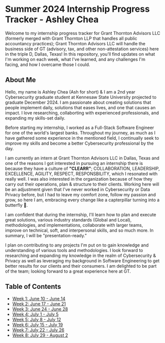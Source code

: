 # Summer 2024 Internship Progress Tracker - Ashley Chea

Welcome to my internship progress tracker for Grant Thornton Advisors LLC (formerly merged with Grant Thornton LLP that handles all public accountancy practices); Grant Thornton Advisors LLC will handle the business side of GT (advisory, tax, and other non-attestation services) here in the triple D, Dallas, Texas! In this repository, you'll find updates on what I'm working on each week, what I've learned, and any challenges I'm facing, and how I overcame those I could.

## About Me

<!-- Write a brief introduction about yourself that includes your name, where you're from, your educational background, and any relevant experiences or interests you have that led you to pursue this internship. Additionally, please share what you hope to gain from this internship and how you plan to contribute to the team. -->

Hello, my name is Ashley Chea (Ash for short) & I am a 2nd year Cybersecurity graduate student at Kennesaw State University projected to graduate December 2024. I am passionate about creating solutions that people implement daily, solutions that eases lives, and one that causes an impact. I love researching, collaborting with experienced professionals, and expanding my skills-set daily.

Before starting my internship, I worked as a Full-Stack Software Engineer for one of the world's largest banks.
Throughout my journey, as much as I have gathered some experience in the mentioned field, I continually seek to improve my skills and become a better Cybersecurity professional by the day.

I am currently an intern at Grant Thornton Advisors LLC in Dallas, Texas and one of the reasons I got interested in pursuing an internship there is because they have a culture of **"CLEARR"**; COLLABORATION, LEADERSHIP, EXCELLENCE, AGILITY, RESPECT, RESPONSBILITY, which I resonated with really well. I was also interested in the organization because of how they carry out their operations, plan & structure to their clients. Working here will be an adjustment given that I've never worked in Cybersecurity or Data Privacy before, but I had to leave my comfort zone, follow my passion and grow, so here I am, embracing every change like a capterpillar turning into a butterfly 🦋.

I am confident that during the internship, I'll learn how to plan and execute great solutions, various industry standards (Global and Local), methodologies, and implementations, collaborate with larger teams, improve on technical, soft, and interpersonal skills, and so much more. In summary, I will be "presentation-ready."

I plan on contributing to any projects I'm put on to gain knowledge and understanding of various tools and methodologies.
I look forward to researching and expanding my knowledge in the realm of Cybersecurity & Privacy as well as leveraging my background in Software Engineering to get better results for our clients and their consumers.
I am delighted to be part of the team; looking forward to a great experience here at GT.

## Table of Contents

<!-- Sample item -->
<!-- - [Week 1: May 1 - May 7](./week1.md) -->

- [Week 1: June 10 - June 14](./week1.md)
- [Week 2: June 17 - June 21](./week2.md)
- [Week 3: June 24 - June 28](./week3.md)
- [Week 4: July 1 - July 5](./week4.md)
- [Week 5: July 8 - July 12](./week5.md)
- [Week 6: July 15 - July 19](./week6.md)
- [Week 7: July 22 - July 26](./week7.md)
- [Week 8: July 29 - August 2](./week8.md)
